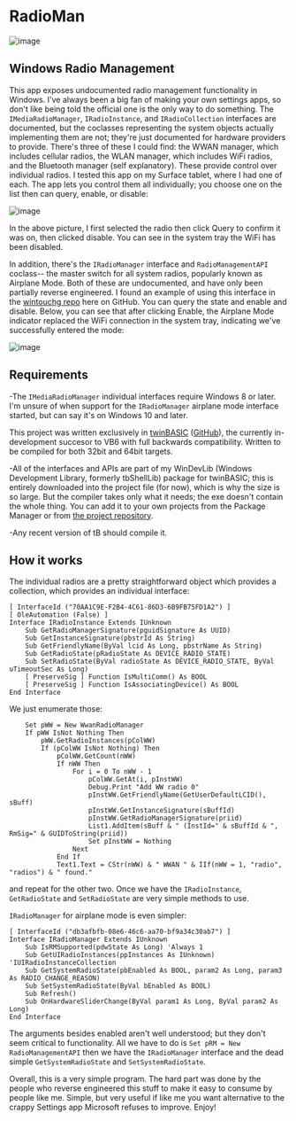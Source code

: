 # RadioMan

![image](https://github.com/fafalone/RadioMan/assets/7834493/c0dc270a-2bcd-4002-bb7c-28c18441f739)

## Windows Radio Management

This app exposes undocumented radio management functionality in Windows. I've always been a big fan of making your own settings apps, so don't like being told the official one is the only way to do something. The `IMediaRadioManager`, `IRadioInstance`, and `IRadioCollection` interfaces are documented, but the coclasses representing the system objects actually implementing them are not; they're just documented for hardware providers to provide. There's three of these I could find: the WWAN manager, which includes cellular radios, the WLAN manager, which includes WiFi radios, and the Bluetooth manager (self explanatory).  These provide control over individual radios. I tested this app on my Surface tablet, where I had one of each. The app lets you control them all individually; you choose one on the list then can query, enable, or disable:

![image](https://github.com/fafalone/RadioMan/assets/7834493/00ab882e-38c4-424f-90d3-40f502a16a9d)

In the above picture, I first selected the radio then click Query to confirm it was on, then clicked disable. You can see in the system tray the WiFi has been disabled.

In addition, there's the `IRadioManager` interface and `RadioManagementAPI` coclass-- the master switch for all system radios, popularly known as Airplane Mode. Both of these are undocumented, and have only been partially reverse engineered. I found an example of using this interface in the [wintouchg repo](https://github.com/GrieferAtWork/wintouchg) here on GitHub. You can query the state and enable and disable. Below, you can see that after clicking Enable, the Airplane Mode indicator replaced the WiFi connection in the system tray, indicating we've successfully entered the mode:

![image](https://github.com/fafalone/RadioMan/assets/7834493/8a1978b5-88d3-4d19-ae64-d6063f169639)


## Requirements

-The `IMediaRadioManager` individual interfaces require Windows 8 or later. I'm unsure of when support for the `IRadioManager` airplane mode interface started, but can say it's on Windows 10 and later.

This project was written exclusively in [twinBASIC](https://twinbasic.com/) ([GitHub](https://github.com/twinbasic/twinbasic)), the currently in-development succesor to VB6 with full backwards compatibility. Written to be compiled for both 32bit and 64bit targets.

-All of the interfaces and APIs are part of my WinDevLib (Windows Development Library, formerly tbShellLib) package for twinBASIC; this is entirely downloaded into the project file (for now), which is why the size is so large. But the compiler takes only what it needs; the exe doesn't contain the whole thing. You can add it to your own projects from the Package Manager or from [the project repository](https://github.com/fafalone/WinDevLib).

-Any recent version of tB should compile it.

## How it works

The individual radios are a pretty straightforward object which provides a collection, which provides an individual interface:

```vba
[ InterfaceId ("70AA1C9E-F2B4-4C61-86D3-6B9FB75FD1A2") ]
[ OleAutomation (False) ]
Interface IRadioInstance Extends IUnknown
    Sub GetRadioManagerSignature(pguidSignature As UUID)
    Sub GetInstanceSignature(pbstrId As String)
    Sub GetFriendlyName(ByVal lcid As Long, pbstrName As String)
    Sub GetRadioState(pRadioState As DEVICE_RADIO_STATE)
    Sub SetRadioState(ByVal radioState As DEVICE_RADIO_STATE, ByVal uTimeoutSec As Long)
    [ PreserveSig ] Function IsMultiComm() As BOOL
    [ PreserveSig ] Function IsAssociatingDevice() As BOOL
End Interface
```

We just enumerate those:

```vba
    Set pWW = New WwanRadioManager
    If pWW IsNot Nothing Then
        pWW.GetRadioInstances(pColWW)
        If (pColWW IsNot Nothing) Then
            pColWW.GetCount(nWW)
            If nWW Then
                For i = 0 To nWW - 1
                    pColWW.GetAt(i, pInstWW)
                    Debug.Print "Add WW radio 0"
                    pInstWW.GetFriendlyName(GetUserDefaultLCID(), sBuff)
                    pInstWW.GetInstanceSignature(sBuffId)
                    pInstWW.GetRadioManagerSignature(priid)
                    List1.AddItem(sBuff & " (InstId=" & sBuffId & ", RmSig=" & GUIDToString(priid))
                    Set pInstWW = Nothing
                Next
            End If
            Text1.Text = CStr(nWW) & " WWAN " & IIf(nWW = 1, "radio", "radios") & " found."
```

and repeat for the other two. Once we have the `IRadioInstance`, `GetRadioState` and `SetRadioState` are very simple methods to use.



`IRadioManager` for airplane mode is even simpler:

```vba
[ InterfaceId ("db3afbfb-08e6-46c6-aa70-bf9a34c30ab7") ]
Interface IRadioManager Extends IUnknown
    Sub IsRMSupported(pdwState As Long) 'Always 1
    Sub GetUIRadioInstances(ppInstances As IUnknown) 'IUIRadioInstanceCollection
    Sub GetSystemRadioState(pbEnabled As BOOL, param2 As Long, param3 As RADIO_CHANGE_REASON)
    Sub SetSystemRadioState(ByVal bEnabled As BOOL)
    Sub Refresh()
    Sub OnHardwareSliderChange(ByVal param1 As Long, ByVal param2 As Long)
End Interface
```

The arguments besides enabled aren't well understood; but they don't seem critical to functionality. All we have to do is `Set pRM = New RadioManagementAPI` then we have the `IRadioManager` interface and the dead simple `GetSystemRadioState` and `SetSystemRadioState`.

Overall, this is a very simple program. The hard part was done by the people who reverse engineered this stuff to make it easy to consume by people like me. Simple, but very useful if like me you want alternative to the crappy Settings app Microsoft refuses to improve. Enjoy!

